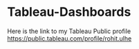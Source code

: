 # Tableau-Dashboards
Here is the link to my Tableau Public profile https://public.tableau.com/profile/rohit.ulhe

